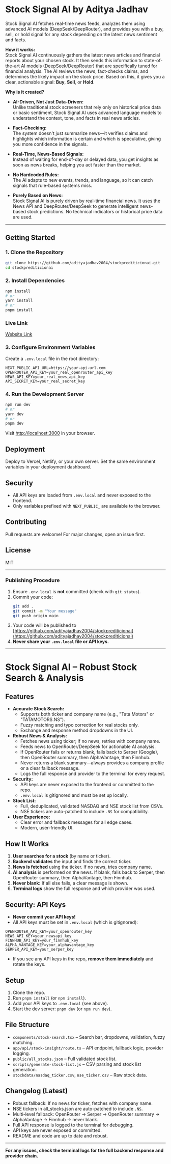 # Stock Signal AI by Aditya Jadhav

Stock Signal AI fetches real-time news feeds, analyzes them using advanced AI models (DeepSeek/DeepRouter), and provides you with a buy, sell, or hold signal for any stock depending on the latest news sentiment and facts.

**How it works:**  
Stock Signal AI continuously gathers the latest news articles and financial reports about your chosen stock. It then sends this information to state-of-the-art AI models (DeepSeek/DeepRouter) that are specifically tuned for financial analysis. The AI reviews the news, fact-checks claims, and determines the likely impact on the stock price. Based on this, it gives you a clear, actionable signal: **Buy**, **Sell**, or **Hold**.

**Why is it created?**  
- **AI-Driven, Not Just Data-Driven:**  
  Unlike traditional stock screeners that rely only on historical price data or basic sentiment, Stock Signal AI uses advanced language models to understand the context, tone, and facts in real news articles.

- **Fact-Checking:**  
  The system doesn't just summarize news—it verifies claims and highlights which information is certain and which is speculative, giving you more confidence in the signals.

- **Real-Time, News-Based Signals:**  
  Instead of waiting for end-of-day or delayed data, you get insights as soon as news breaks, helping you act faster than the market.

- **No Hardcoded Rules:**  
  The AI adapts to new events, trends, and language, so it can catch signals that rule-based systems miss.

- **Purely Based on News:**  
  Stock Signal AI is purely driven by real-time financial news. It uses the News API and DeepRouter/DeepSeek to generate intelligent news-based stock predictions. No technical indicators or historical price data are used.

---

## Getting Started

### 1. Clone the Repository
```sh
git clone https://github.com/adityajadhav2004/stockprediticionai.git
cd stockprediticionai
```

### 2. Install Dependencies
```sh
npm install
# or
yarn install
# or
pnpm install
```
### Live Link
[Website Link](https://predictstock.netlify.app/)

### 3. Configure Environment Variables
Create a `.env.local` file in the root directory:
```env
NEXT_PUBLIC_API_URL=https://your-api-url.com
OPENROUTER_API_KEY=your_real_openrouter_api_key
NEWS_API_KEY=your_real_news_api_key
API_SECRET_KEY=your_real_secret_key
```


### 4. Run the Development Server
```sh
npm run dev
# or
yarn dev
# or
pnpm dev
```
Visit [http://localhost:3000](http://localhost:3000) in your browser.

## Deployment
Deploy to Vercel, Netlify, or your own server. Set the same environment variables in your deployment dashboard.

## Security
- All API keys are loaded from `.env.local` and never exposed to the frontend.
- Only variables prefixed with `NEXT_PUBLIC_` are available to the browser.


## Contributing
Pull requests are welcome! For major changes, open an issue first.

## License
MIT

---

### Publishing Procedure
1. Ensure `.env.local` is **not** committed (check with `git status`).
2. Commit your code:
   ```sh
   git add .
   git commit -m "Your message"
   git push origin main
   ```
3. Your code will be published to [https://github.com/adityajadhav2004/stockprediticionai](https://github.com/adityajadhav2004/stockprediticionai)
4. **Never share your `.env.local` file or API keys.**

---

# Stock Signal AI – Robust Stock Search & Analysis

## Features

- **Accurate Stock Search:**
  - Supports both ticker and company name (e.g., "Tata Motors" or "TATAMOTORS.NS").
  - Fuzzy matching and typo correction for real stocks only.
  - Exchange and response method dropdowns in the UI.
- **Robust News & Analysis:**
  - Fetches news using ticker; if no news, retries with company name.
  - Feeds news to OpenRouter/DeepSeek for actionable AI analysis.
  - If OpenRouter fails or returns blank, falls back to Serper (Google), then OpenRouter summary, then AlphaVantage, then Finnhub.
  - Never returns a blank summary—always provides a company profile or a clear fallback message.
  - Logs the full response and provider to the terminal for every request.
- **Security:**
  - API keys are never exposed to the frontend or committed to the repo.
  - `.env.local` is gitignored and must be set up locally.
- **Stock List:**
  - Full, deduplicated, validated NASDAQ and NSE stock list from CSVs.
  - NSE tickers are auto-patched to include `.NS` for compatibility.
- **User Experience:**
  - Clear error and fallback messages for all edge cases.
  - Modern, user-friendly UI.

## How It Works

1. **User searches for a stock** (by name or ticker).
2. **Backend validates** the input and finds the correct ticker.
3. **News is fetched** using the ticker. If no news, tries company name.
4. **AI analysis** is performed on the news. If blank, falls back to Serper, then OpenRouter summary, then AlphaVantage, then Finnhub.
5. **Never blank:** If all else fails, a clear message is shown.
6. **Terminal logs** show the full response and which provider was used.

## Security: API Keys

- **Never commit your API keys!**
- All API keys must be set in `.env.local` (which is gitignored):

```
OPENROUTER_API_KEY=your_openrouter_key
NEWS_API_KEY=your_newsapi_key
FINNHUB_API_KEY=your_finnhub_key
ALPHA_VANTAGE_KEY=your_alphavantage_key
SERPER_API_KEY=your_serper_key
```

- If you see any API keys in the repo, **remove them immediately** and rotate the keys.

## Setup

1. Clone the repo.
2. Run `pnpm install` (or `npm install`).
3. Add your API keys to `.env.local` (see above).
4. Start the dev server: `pnpm dev` (or `npm run dev`).

## File Structure

- `components/stock-search.tsx` – Search bar, dropdowns, validation, fuzzy matching.
- `app/api/stock-insight/route.ts` – API endpoint, fallback logic, provider logging.
- `public/all_stocks.json` – Full validated stock list.
- `scripts/generate-stock-list.js` – CSV parsing and stock list generation.
- `stockdata/nasdaq_ticker.csv`, `nse_ticker.csv` – Raw stock data.

## Changelog (Latest)

- Robust fallback: If no news for ticker, fetches with company name.
- NSE tickers in all_stocks.json are auto-patched to include `.NS`.
- Multi-level fallback: OpenRouter → Serper → OpenRouter summary → AlphaVantage → Finnhub → never blank.
- Full API response is logged to the terminal for debugging.
- API keys are never exposed or committed.
- README and code are up to date and robust.

---

**For any issues, check the terminal logs for the full backend response and provider chain.**
